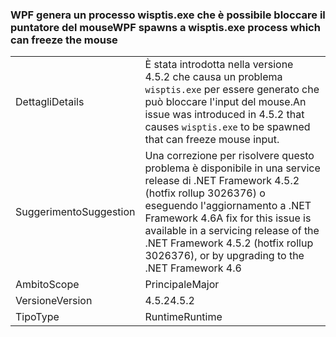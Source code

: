 ### <a name="wpf-spawns-a-wisptisexe-process-which-can-freeze-the-mouse"></a><span data-ttu-id="5d0f7-101">WPF genera un processo wisptis.exe che è possibile bloccare il puntatore del mouse</span><span class="sxs-lookup"><span data-stu-id="5d0f7-101">WPF spawns a wisptis.exe process which can freeze the mouse</span></span>

|   |   |
|---|---|
|<span data-ttu-id="5d0f7-102">Dettagli</span><span class="sxs-lookup"><span data-stu-id="5d0f7-102">Details</span></span>|<span data-ttu-id="5d0f7-103">È stata introdotta nella versione 4.5.2 che causa un problema <code>wisptis.exe</code> per essere generato che può bloccare l'input del mouse.</span><span class="sxs-lookup"><span data-stu-id="5d0f7-103">An issue was introduced in 4.5.2 that causes <code>wisptis.exe</code> to be spawned that can freeze mouse input.</span></span>|
|<span data-ttu-id="5d0f7-104">Suggerimento</span><span class="sxs-lookup"><span data-stu-id="5d0f7-104">Suggestion</span></span>|<span data-ttu-id="5d0f7-105">Una correzione per risolvere questo problema è disponibile in una service release di .NET Framework 4.5.2 (hotfix rollup 3026376) o eseguendo l'aggiornamento a .NET Framework 4.6</span><span class="sxs-lookup"><span data-stu-id="5d0f7-105">A fix for this issue is available in a servicing release of the .NET Framework 4.5.2 (hotfix rollup 3026376), or by upgrading to the .NET Framework 4.6</span></span>|
|<span data-ttu-id="5d0f7-106">Ambito</span><span class="sxs-lookup"><span data-stu-id="5d0f7-106">Scope</span></span>|<span data-ttu-id="5d0f7-107">Principale</span><span class="sxs-lookup"><span data-stu-id="5d0f7-107">Major</span></span>|
|<span data-ttu-id="5d0f7-108">Versione</span><span class="sxs-lookup"><span data-stu-id="5d0f7-108">Version</span></span>|<span data-ttu-id="5d0f7-109">4.5.2</span><span class="sxs-lookup"><span data-stu-id="5d0f7-109">4.5.2</span></span>|
|<span data-ttu-id="5d0f7-110">Tipo</span><span class="sxs-lookup"><span data-stu-id="5d0f7-110">Type</span></span>|<span data-ttu-id="5d0f7-111">Runtime</span><span class="sxs-lookup"><span data-stu-id="5d0f7-111">Runtime</span></span>|

